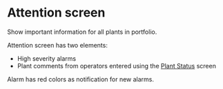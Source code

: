 # Attention screen

Show important information for all plants in portfolio.

Attention screen has two elements:
- High severity alarms
- Plant comments from operators entered using the [Plant Status](../../../Manual%20Data%20Registration/Plant%20Status/Plant%20Status.md) screen

Alarm has red colors as notification for new alarms.